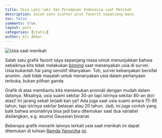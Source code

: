 ```yaml
---
title: Usia Laki-laki dan Perempuan Indonesia saat Menikah
description: Salah satu scatter plot favorit sepanjang masa
toc: false
comments: true
layout: post
categories: [statis]
author: Ali Akbar
---
```


![Usia saat menikah](https://miro.medium.com/max/1400/1*507DfPEQzapvfaaSueuiqw.png)

Salah satu grafik favorit saya sepanjang masa untuk menunjukkan bahwa sebaiknya kita tidak melakukan [_binning_](https://en.wikipedia.org/wiki/Data_binning) saat menanyakan usia di survei. Usia bukanlah hal yang sensitif ditanyakan. Toh, survei kebanyakan bersifat anonim. Jadi tidak masalah untuk menanyakan usia dalam pertanyaan terbuka, bukan pilihan ganda.

Grafik di atas membantu kita menemukan anomali dengan mudah dalam datanya. Misalnya, usia suami sekitar 30-an tapi istrinya sekitar 80-an (kiri atas)! Ini jarang sekali terjadi kan ya? Ada juga saat usia suami antara 75-85 tahun, tapi istrinya sekitar belasan atau 20 tahun. Jadi, ini juga contoh yang baik bahwa anomalinya bisa jadi baru ditemukan saat dua variabel disilangkan, e.g. asumsi Gaussian bivariat.

Beberapa grafik menarik lainnya terkait usia saat menikah ini dapat ditemukan di tulisan [Ramda Yanurzha](https://medium.com/@ramda) [ini](https://medium.com/@ramda/berbagi-nama-belakang-f91b75c4aa39).